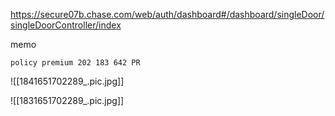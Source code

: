 https://secure07b.chase.com/web/auth/dashboard#/dashboard/singleDoor/singleDoorController/index

memo

	policy premium 202 183 642 PR

![[1841651702289_.pic.jpg]]

![[1831651702289_.pic.jpg]]